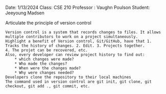 Date: 1/13/2024
Class: CSE 210 
Professor : Vaughn Poulson
Student: Jeeyoung Madsen

Articulate the principle of version control

    Version control is a system that records changes to files. It allows multiple contributors to work on a project simultaneously.
    Highlight a benefit of Version control, Git/GitHub, have that 1. Tracks the history of changes. 2. Edit. 3. Projects together. 
    4. The projet can be recovered, etc.
    Also, every developer can review project history to find out:
        * which changes were made?
        * Who made the changes?
        * When were the changes made?
        * Why were changes needed?
    Developers clone the repository to their local machines
    The command used in version control are git init, git clone, git checkout, git add ., git commit, etc.
    
